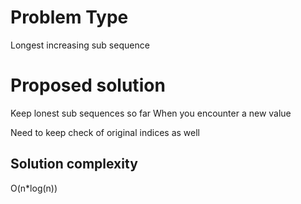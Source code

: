 # Problem Type
Longest increasing sub sequence
# Proposed solution

Keep lonest sub sequences so far
When you encounter a new value 

Need to keep check of original indices as well
## Solution complexity
O(n*log(n))